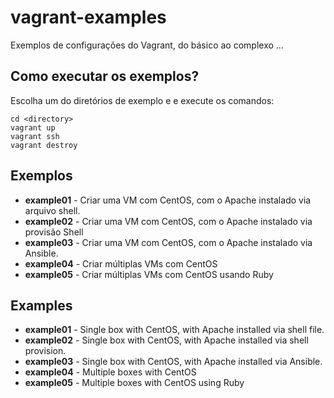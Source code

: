 # vagrant-examples
Exemplos de configurações do Vagrant, do básico ao complexo ...

## Como executar os exemplos?

Escolha um do diretórios de exemplo e e execute os comandos:

```
cd <directory>
vagrant up
vagrant ssh
vagrant destroy
```


## Exemplos

* **example01** - Criar uma VM com CentOS, com o Apache instalado via arquivo shell.
* **example02** - Criar uma VM com CentOS, com o Apache instalado via provisão Shell
* **example03** - Criar uma VM com CentOS, com o Apache instalado via Ansible.
* **example04** - Criar múltiplas VMs com CentOS
* **example05** - Criar múltiplas VMs com CentOS usando Ruby


## Examples

* **example01** - Single box with CentOS, with Apache installed via shell file.
* **example02** - Single box with CentOS, with Apache installed via shell provision.
* **example03** - Single box with CentOS, with Apache installed via Ansible.
* **example04** - Multiple boxes with CentOS
* **example05** - Multiple boxes with CentOS using Ruby
